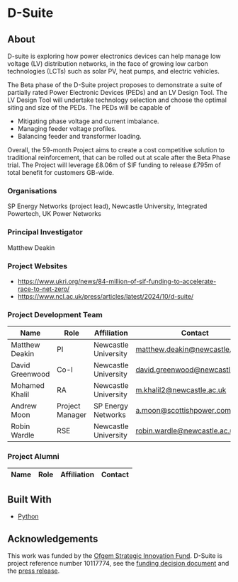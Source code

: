 # D-Suite
## About
D-suite is exploring how power electronics devices can help manage low voltage (LV) distribution networks, in the face of growing low carbon technologies (LCTs) such as solar PV, heat pumps, and electric vehicles.

The Beta phase of the D-Suite project proposes to demonstrate a suite of partially rated Power Electronic Devices (PEDs) and an LV Design Tool. The LV Design Tool will undertake technology selection and choose the optimal siting and size of the PEDs. The PEDs will be capable of
- Mitigating phase voltage and current imbalance.
- Managing feeder voltage profiles.
- Balancing feeder and transformer loading.

Overall, the 59-month Project aims to create a cost competitive solution to traditional reinforcement, that can be rolled out at scale after the Beta Phase trial. The Project will leverage £8.06m of SIF funding to release £795m of total benefit for customers GB-wide.

### Organisations
SP Energy Networks (project lead), Newcastle University, Integrated Powertech, UK Power Networks
### Principal Investigator
Matthew Deakin
### Project Websites
- https://www.ukri.org/news/84-million-of-sif-funding-to-accelerate-race-to-net-zero/
- https://www.ncl.ac.uk/press/articles/latest/2024/10/d-suite/

### Project Development Team
| Name  | Role | Affiliation | Contact |
| --- | --- | --- | --- |
| Matthew Deakin  | PI | Newcastle University  | [matthew.deakin@newcastle.ac.uk](mailto:matthew.deakin%40newcastle.ac.uk) |
| David Greenwood | Co-I | Newcastle University | [david.greenwood@newcastle.ac.uk](mailto:david.greenwood%40newcastle.ac.uk) |
| Mohamed Khalil | RA | Newcastle University | [m.khalil2@newcastle.ac.uk](mailto:m.khalil2%40newcastle.ac.uk) |
| Andrew Moon | Project Manager | SP Energy Networks |  [a.moon@scottishpower.com](a.moon%40scottishpower.com) |
| Robin Wardle | RSE  | Newcastle University | [robin.wardle@newcastle.ac.uk](robin.wardle%20newcastle.ac.uk) |

### Project Alumni
| Name  | Role | Affiliation | Contact |
| --- | --- | --- | --- |

## Built With
- [Python](https://www.python.org/)

## Acknowledgements
This work was funded by the [Ofgem Strategic Innovation Fund](https://www.ofgem.gov.uk/energy-policy-and-regulation/policy-and-regulatory-programmes/network-price-controls-2021-2028-riio-2/network-price-controls-2021-2028-riio-2-riio-2-network-innovation-funding/strategic-innovation-fund-sif). D-Suite is project reference number 10117774, see the [funding decision document](https://www.ofgem.gov.uk/sites/default/files/2024-09/Beta_Funding_Decision_and_Summary_of_Recommendations_final_version_CLEAN_%28002%29.pdf) and the [press release](https://www.ukri.org/news/84-million-of-sif-funding-to-accelerate-race-to-net-zero/).
